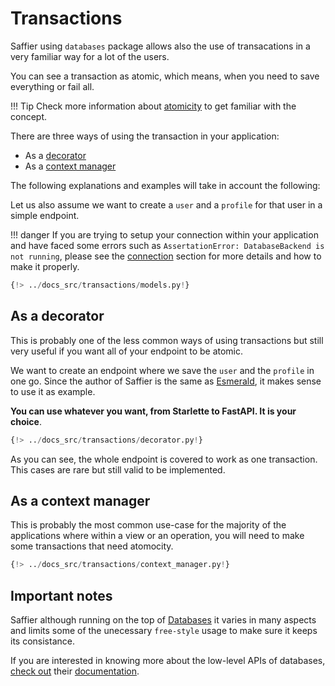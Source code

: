 # Transactions

Saffier using `databases` package allows also the use of transacations in a very familiar way for
a lot of the users.

You can see a transaction as atomic, which means, when you need to save everything or fail all.

!!! Tip
    Check more information about [atomicity](https://en.wikipedia.org/wiki/Atomicity_(database_systems)#:~:text=An%20atomic%20transaction%20is%20an,rejecting%20the%20whole%20series%20outright) to get familiar with the concept.

There are three ways of using the transaction in your application:

* As a [decorator](#as-a-decorator)
* As a [context manager](#as-a-context-manager)

The following explanations and examples will take in account the following:

Let us also assume we want to create a `user` and a `profile` for that user in a simple endpoint.

!!! danger
    If you are trying to setup your connection within your application and have faced some errors
    such as `AssertationError: DatabaseBackend is not running`, please see the [connection](./connection.md)
    section for more details and how to make it properly.

```python
{!> ../docs_src/transactions/models.py!}
```

## As a decorator

This is probably one of the less common ways of using transactions but still very useful if you
want all of your endpoint to be atomic.

We want to create an endpoint where we save the `user` and the `profile` in one go. Since the 
author of Saffier is the same as [Esmerald](https://esmerald.dymmond.com), it makes sense to use
it as example.

**You can use whatever you want, from Starlette to FastAPI. It is your choice**.

```python hl_lines="18"
{!> ../docs_src/transactions/decorator.py!}
```

As you can see, the whole endpoint is covered to work as one transaction. This cases are rare but
still valid to be implemented.

## As a context manager

This is probably the most common use-case for the majority of the applications where within a view
or an operation, you will need to make some transactions that need atomocity.

```python hl_lines="22"
{!> ../docs_src/transactions/context_manager.py!}
```

## Important notes

Saffier although running on the top of [Databases](https://www.encode.io/databases/) it varies in
many aspects and limits some of the unecessary `free-style` usage to make sure it keeps its
consistance.

If you are interested in knowing more about the low-level APIs of databases,
[check out](https://www.encode.io/databases/) their [documentation](https://www.encode.io/databases/).

